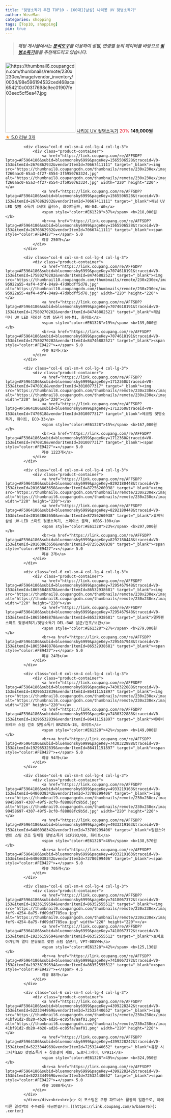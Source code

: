 ```yaml
---
title: "젖병소독기 추천 TOP10 - [60대][남성] 나리몽 UV 젖병소독기"
author: WiseMan
categories: shopping
tags: [Top10, shopping]
pin: true
---
```


> ##### 해당 게시물에서는 [**분석도구**](https://itemscout.io/)를 이용하여 **성별**, **연령별** 등의 데이터를 바탕으로 [**젖병소독기**](https://link.coupang.com/a/baae76)들을 추천해드리고 있습니다.
<div class="container"><div class="row">
            <div class="col-6 col-sm-4 col-lg-4 col-lg-3">
                <div class="product-container">
                    <a href="https://link.coupang.com/re/AFFSDP?lptag=AF5964186&subid=bluemoonsky6999&pageKey=8040346003&traceid=V0-153&itemId=22509386799&vendorItemId=89551480871" target="_blank"><img src="https://thumbnail6.coupangcdn.com/thumbnails/remote/230x230ex/image/vendor_inventory/0034/98e596194532ced468aca654210c00317698c9ec01907fe03eec5cf5ea47.jpg" alt="https://thumbnail6.coupangcdn.com/thumbnails/remote/230x230ex/image/vendor_inventory/0034/98e596194532ced468aca654210c00317698c9ec01907fe03eec5cf5ea47.jpg" width="220" height="220"></a>
                    <a href="https://link.coupang.com/re/AFFSDP?lptag=AF5964186&subid=bluemoonsky6999&pageKey=8040346003&traceid=V0-153&itemId=22509386799&vendorItemId=89551480871" target="_blank">나리몽 UV 젖병소독기</a>
                    <span style="color:#E61328">20%</span> <b>149,000원</b>
                    <br><a href="https://link.coupang.com/re/AFFSDP?lptag=AF5964186&subid=bluemoonsky6999&pageKey=8040346003&traceid=V0-153&itemId=22509386799&vendorItemId=89551480871" target="_blank"><span style="color:#FE9427">★</span> 5.0
                    리뷰 3개</a>
                </div>
            </div>
            
            <div class="col-6 col-sm-4 col-lg-4 col-lg-3">
                <div class="product-container">
                    <a href="https://link.coupang.com/re/AFFSDP?lptag=AF5964186&subid=bluemoonsky6999&pageKey=1565506528&traceid=V0-153&itemId=2676862932&vendorItemId=70667411111" target="_blank"><img src="https://thumbnail8.coupangcdn.com/thumbnails/remote/230x230ex/image/retail/images/2896180313374033-f260aac0-65a3-4f27-8554-3f5950763324.jpg" alt="https://thumbnail8.coupangcdn.com/thumbnails/remote/230x230ex/image/retail/images/2896180313374033-f260aac0-65a3-4f27-8554-3f5950763324.jpg" width="220" height="220"></a>
                    <a href="https://link.coupang.com/re/AFFSDP?lptag=AF5964186&subid=bluemoonsky6999&pageKey=1565506528&traceid=V0-153&itemId=2676862932&vendorItemId=70667411111" target="_blank">해님 UV LED 젖병 소독기 4세대 플러스, 화이트골드, HN-04L-WG</a>
                    <span style="color:#E61328">37%</span> <b>218,000원</b>
                    <br><a href="https://link.coupang.com/re/AFFSDP?lptag=AF5964186&subid=bluemoonsky6999&pageKey=1565506528&traceid=V0-153&itemId=2676862932&vendorItemId=70667411111" target="_blank"><span style="color:#FE9427">★</span> 5.0
                    리뷰 250개</a>
                </div>
            </div>
            
            <div class="col-6 col-sm-4 col-lg-4 col-lg-3">
                <div class="product-container">
                    <a href="https://link.coupang.com/re/AFFSDP?lptag=AF5964186&subid=bluemoonsky6999&pageKey=7074618191&traceid=V0-153&itemId=17580270202&vendorItemId=84746882521" target="_blank"><img src="https://thumbnail10.coupangcdn.com/thumbnails/remote/230x230ex/image/retail/images/2976242507412951-95922a55-4af4-4df4-84a9-47d9bdff5d78.jpg" alt="https://thumbnail10.coupangcdn.com/thumbnails/remote/230x230ex/image/retail/images/2976242507412951-95922a55-4af4-4df4-84a9-47d9bdff5d78.jpg" width="220" height="220"></a>
                    <a href="https://link.coupang.com/re/AFFSDP?lptag=AF5964186&subid=bluemoonsky6999&pageKey=7074618191&traceid=V0-153&itemId=17580270202&vendorItemId=84746882521" target="_blank">해님 미니 UV LED 자외선 젖병 살균기 HN-M1, 화이트</a>
                    <span style="color:#E61328">19%</span> <b>139,000원</b>
                    <br><a href="https://link.coupang.com/re/AFFSDP?lptag=AF5964186&subid=bluemoonsky6999&pageKey=7074618191&traceid=V0-153&itemId=17580270202&vendorItemId=84746882521" target="_blank"><span style="color:#FE9427">★</span> 5.0
                    리뷰 93개</a>
                </div>
            </div>
            
            <div class="col-6 col-sm-4 col-lg-4 col-lg-3">
                <div class="product-container">
                    <a href="https://link.coupang.com/re/AFFSDP?lptag=AF5964186&subid=bluemoonsky6999&pageKey=1712360&traceid=V0-153&itemId=7470818&vendorItemId=3010077317" target="_blank"><img src="https://thumbnail8.coupangcdn.com/thumbnails/remote/230x230ex/image/0905_amir_MaternityBaby_max3k/0d3e/dfbe27228ba07c8ad8251e0357a361a1f42343d92d1192ff0ad35d41cc09.jpg" alt="https://thumbnail8.coupangcdn.com/thumbnails/remote/230x230ex/image/0905_amir_MaternityBaby_max3k/0d3e/dfbe27228ba07c8ad8251e0357a361a1f42343d92d1192ff0ad35d41cc09.jpg" width="220" height="220"></a>
                    <a href="https://link.coupang.com/re/AFFSDP?lptag=AF5964186&subid=bluemoonsky6999&pageKey=1712360&traceid=V0-153&itemId=7470818&vendorItemId=3010077317" target="_blank">에코맘 젖병소독기, 화이트, ECO-33</a>
                    <span style="color:#E61328">15%</span> <b>167,000원</b>
                    <br><a href="https://link.coupang.com/re/AFFSDP?lptag=AF5964186&subid=bluemoonsky6999&pageKey=1712360&traceid=V0-153&itemId=7470818&vendorItemId=3010077317" target="_blank"><span style="color:#FE9427">★</span> 5.0
                    리뷰 1223개</a>
                </div>
            </div>
            
            <div class="col-6 col-sm-4 col-lg-4 col-lg-3">
                <div class="product-container">
                    <a href="https://link.coupang.com/re/AFFSDP?lptag=AF5964186&subid=bluemoonsky6999&pageKey=8292180448&traceid=V0-153&itemId=20163863650&vendorItemId=87256260938" target="_blank"><img src="https://thumbnail6.coupangcdn.com/thumbnails/remote/230x230ex/image/vendor_inventory/c86f/93706fe220c0f5463369ffc6dd676ea8d14386a78cc3bfa63b1368bb4812.jpg" alt="https://thumbnail6.coupangcdn.com/thumbnails/remote/230x230ex/image/vendor_inventory/c86f/93706fe220c0f5463369ffc6dd676ea8d14386a78cc3bfa63b1368bb4812.jpg" width="220" height="220"></a>
                    <a href="https://link.coupang.com/re/AFFSDP?lptag=AF5964186&subid=bluemoonsky6999&pageKey=8292180448&traceid=V0-153&itemId=20163863650&vendorItemId=87256260938" target="_blank">휴비딕 삼성 UV-LED 스마트 젖병소독기, 스페이스 블랙, HBBS-100</a>
                    <span style="color:#E61328">23%</span> <b>297,000원</b>
                    <br><a href="https://link.coupang.com/re/AFFSDP?lptag=AF5964186&subid=bluemoonsky6999&pageKey=8292180448&traceid=V0-153&itemId=20163863650&vendorItemId=87256260938" target="_blank"><span style="color:#FE9427">★</span> 5.0
                    리뷰 2개</a>
                </div>
            </div>
            
            <div class="col-6 col-sm-4 col-lg-4 col-lg-3">
                <div class="product-container">
                    <a href="https://link.coupang.com/re/AFFSDP?lptag=AF5964186&subid=bluemoonsky6999&pageKey=7295467948&traceid=V0-153&itemId=18655848878&vendorItemId=86532938681" target="_blank"><img src="https://thumbnail8.coupangcdn.com/thumbnails/remote/230x230ex/image/vendor_inventory/6409/34849d730918d02c9ad1d62b24acaac34869b26ab134fc854cb2be8d390e.jpg" alt="https://thumbnail8.coupangcdn.com/thumbnails/remote/230x230ex/image/vendor_inventory/6409/34849d730918d02c9ad1d62b24acaac34869b26ab134fc854cb2be8d390e.jpg" width="220" height="220"></a>
                    <a href="https://link.coupang.com/re/AFFSDP?lptag=AF5964186&subid=bluemoonsky6999&pageKey=7295467948&traceid=V0-153&itemId=18655848878&vendorItemId=86532938681" target="_blank">델리팬 스마트 젖병세척기/젖병소독기 DEL-BW8 살균/건조/보관</a>
                    <span style="color:#E61328">27%</span> <b>279,000원</b>
                    <br><a href="https://link.coupang.com/re/AFFSDP?lptag=AF5964186&subid=bluemoonsky6999&pageKey=7295467948&traceid=V0-153&itemId=18655848878&vendorItemId=86532938681" target="_blank"><span style="color:#FE9427">★</span> 5.0
                    리뷰 24개</a>
                </div>
            </div>
            
            <div class="col-6 col-sm-4 col-lg-4 col-lg-3">
                <div class="product-container">
                    <a href="https://link.coupang.com/re/AFFSDP?lptag=AF5964186&subid=bluemoonsky6999&pageKey=7430322888&traceid=V0-153&itemId=19296532839&vendorItemId=86411151897" target="_blank"><img src="https://thumbnail8.coupangcdn.com/thumbnails/remote/230x230ex/image/0905_amir_MaternityBaby_max3k/669b/e4411d3189aab6fbb433866b2c41a236e900ecf651a8ec48e3c2a21aa84a.jpg" alt="https://thumbnail8.coupangcdn.com/thumbnails/remote/230x230ex/image/0905_amir_MaternityBaby_max3k/669b/e4411d3189aab6fbb433866b2c41a236e900ecf651a8ec48e3c2a21aa84a.jpg" width="220" height="220"></a>
                    <a href="https://link.coupang.com/re/AFFSDP?lptag=AF5964186&subid=bluemoonsky6999&pageKey=7430322888&traceid=V0-153&itemId=19296532839&vendorItemId=86411151897" target="_blank">베이비브레짜 스팀 건조 젖병소독기 BRZSDA-1B, 화이트</a>
                    <span style="color:#E61328">42%</span> <b>149,000원</b>
                    <br><a href="https://link.coupang.com/re/AFFSDP?lptag=AF5964186&subid=bluemoonsky6999&pageKey=7430322888&traceid=V0-153&itemId=19296532839&vendorItemId=86411151897" target="_blank"><span style="color:#FE9427">★</span> 5.0
                    리뷰 94개</a>
                </div>
            </div>
            
            <div class="col-6 col-sm-4 col-lg-4 col-lg-3">
                <div class="product-container">
                    <a href="https://link.coupang.com/re/AFFSDP?lptag=AF5964186&subid=bluemoonsky6999&pageKey=4933219163&traceid=V0-153&itemId=6486038342&vendorItemId=73780299406" target="_blank"><img src="https://thumbnail9.coupangcdn.com/thumbnails/remote/230x230ex/image/retail/images/706415679939571-99458697-4307-49f5-8cf0-f88888fc9b5d.jpg" alt="https://thumbnail9.coupangcdn.com/thumbnails/remote/230x230ex/image/retail/images/706415679939571-99458697-4307-49f5-8cf0-f88888fc9b5d.jpg" width="220" height="220"></a>
                    <a href="https://link.coupang.com/re/AFFSDP?lptag=AF5964186&subid=bluemoonsky6999&pageKey=4933219163&traceid=V0-153&itemId=6486038342&vendorItemId=73780299406" target="_blank">필립스아벤트 스팀 건조 일체형 젖병소독기 SCF293/00, 화이트</a>
                    <span style="color:#E61328">46%</span> <b>138,570원</b>
                    <br><a href="https://link.coupang.com/re/AFFSDP?lptag=AF5964186&subid=bluemoonsky6999&pageKey=4933219163&traceid=V0-153&itemId=6486038342&vendorItemId=73780299406" target="_blank"><span style="color:#FE9427">★</span> 5.0
                    리뷰 705개</a>
                </div>
            </div>
            
            <div class="col-6 col-sm-4 col-lg-4 col-lg-3">
                <div class="product-container">
                    <a href="https://link.coupang.com/re/AFFSDP?lptag=AF5964186&subid=bluemoonsky6999&pageKey=7418067372&traceid=V0-153&itemId=19236159594&vendorItemId=86352555512" target="_blank"><img src="https://thumbnail9.coupangcdn.com/thumbnails/remote/230x230ex/image/retail/images/2023/06/22/16/2/5be919c6-fef9-4254-8a75-fd09dd7785ea.jpg" alt="https://thumbnail9.coupangcdn.com/thumbnails/remote/230x230ex/image/retail/images/2023/06/22/16/2/5be919c6-fef9-4254-8a75-fd09dd7785ea.jpg" width="220" height="220"></a>
                    <a href="https://link.coupang.com/re/AFFSDP?lptag=AF5964186&subid=bluemoonsky6999&pageKey=7418067372&traceid=V0-153&itemId=19236159594&vendorItemId=86352555512" target="_blank">보아르 아가맘마 멀티 분유포트 젖병 스팀 살균기, VPT-005WH</a>
                    <span style="color:#E61328">42%</span> <b>125,130원</b>
                    <br><a href="https://link.coupang.com/re/AFFSDP?lptag=AF5964186&subid=bluemoonsky6999&pageKey=7418067372&traceid=V0-153&itemId=19236159594&vendorItemId=86352555512" target="_blank"><span style="color:#FE9427">★</span> 4.5
                    리뷰 88개</a>
                </div>
            </div>
            
            <div class="col-6 col-sm-4 col-lg-4 col-lg-3">
                <div class="product-container">
                    <a href="https://link.coupang.com/re/AFFSDP?lptag=AF5964186&subid=bluemoonsky6999&pageKey=4399228242&traceid=V0-153&itemId=5223344969&vendorItemId=72532440652" target="_blank"><img src="https://thumbnail6.coupangcdn.com/thumbnails/remote/230x230ex/image/retail/images/4297707414927028-41bf91d2-db20-4b28-ad26-ec85fa7aaf01.png" alt="https://thumbnail6.coupangcdn.com/thumbnails/remote/230x230ex/image/retail/images/4297707414927028-41bf91d2-db20-4b28-ad26-ec85fa7aaf01.png" width="220" height="220"></a>
                    <a href="https://link.coupang.com/re/AFFSDP?lptag=AF5964186&subid=bluemoonsky6999&pageKey=4399228242&traceid=V0-153&itemId=5223344969&vendorItemId=72532440652" target="_blank">유팡 시그니처LED 젖병소독기 + 칫솔걸이 세트, 노르딕그레이, UP911</a>
                    <span style="color:#E61328">49%</span> <b>324,950원</b>
                    <br><a href="https://link.coupang.com/re/AFFSDP?lptag=AF5964186&subid=bluemoonsky6999&pageKey=4399228242&traceid=V0-153&itemId=5223344969&vendorItemId=72532440652" target="_blank"><span style="color:#FE9427">★</span> 5.0
                    리뷰 1088개</a>
                </div>
            </div>
            </div></div><br><br>[👉 이 포스팅은 쿠팡 파트너스 활동의 일환으로, 이에 따른 일정액의 수수료를 제공받습니다.](https://link.coupang.com/a/baae76){: .center}